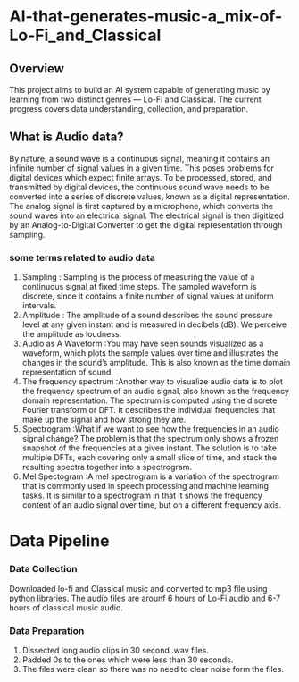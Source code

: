 # AI-that-generates-music-a_mix-of-Lo-Fi_and_Classical
 ## Overview
This project aims to build an AI system capable of generating music by learning from two distinct genres — Lo-Fi and Classical. The current progress covers data understanding, collection, and preparation.


## What is Audio data?
By nature, a sound wave is a continuous signal, meaning it contains an infinite number of signal values in a given time. This poses problems for digital devices which expect finite arrays. To be processed, stored, and transmitted by digital devices, the continuous sound wave needs to be converted into a series of discrete values, known as a digital representation.
The analog signal is first captured by a microphone, which converts the sound waves into an electrical signal. The electrical signal is then digitized by an Analog-to-Digital Converter to get the digital representation through sampling.

### some terms related to audio data
1. Sampling : Sampling is the process of measuring the value of a continuous signal at fixed time steps. The sampled waveform is discrete, since it contains a finite number of signal values at uniform intervals.
2. Amplitude : The amplitude of a sound describes the sound pressure level at any given instant and is measured in decibels (dB). We perceive the amplitude as loudness.
3. Audio as A Waveform :You may have seen sounds visualized as a waveform, which plots the sample values over time and illustrates the changes in the sound’s amplitude. This is also known as the time domain representation of sound.
4. The frequency spectrum :Another way to visualize audio data is to plot the frequency spectrum of an audio signal, also known as the frequency domain representation. The spectrum is computed using the discrete Fourier transform or DFT. It describes the individual frequencies that make up the signal and how strong they are.
5. Spectrogram :What if we want to see how the frequencies in an audio signal change? The problem is that the spectrum only shows a frozen snapshot of the frequencies at a given instant. The solution is to take multiple DFTs, each covering only a small slice of time, and stack the resulting spectra together into a spectrogram.
6. Mel Spectogram :A mel spectrogram is a variation of the spectrogram that is commonly used in speech processing and machine learning tasks. It is similar to a spectrogram in that it shows the frequency content of an audio signal over time, but on a different frequency axis.

# Data Pipeline
### Data Collection
   Downloaded lo-fi and Classical music and converted to mp3 file using python libraries. The audio files are arounf 6 hours of Lo-Fi audio and 6-7 hours of classical music audio.

### Data Preparation
1. Dissected long audio clips in 30 second .wav files.
2. Padded 0s to the ones which were less than 30 seconds.
3. The files were clean so there was no need to clear noise form the files.
